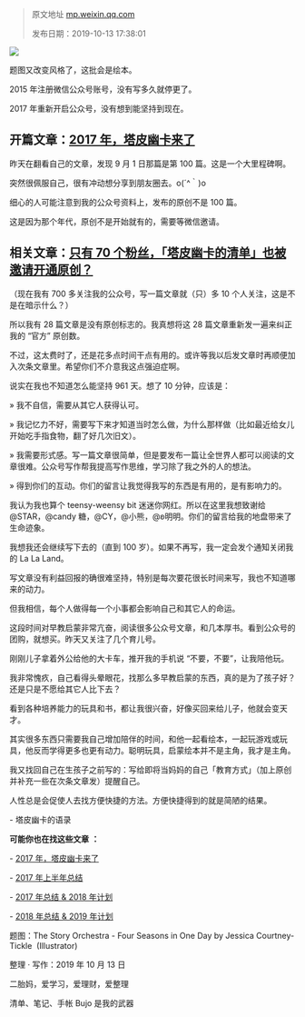 > 原文地址 [mp.weixin.qq.com](https://mp.weixin.qq.com/s?__biz=MzIwMzA5NTI3NQ==&mid=2649903281&idx=1&sn=db6ccd920c5a31d47a5a735430b9dccd&chksm=8ed25d35b9a5d42318ffec787ea3ec058b378ee01ac15f9719d7925c612f1d2bfc2583480221&scene=21#wechat_redirect)
>
> 发布日期：2019-10-13 17:38:01

![](https://mmbiz.qpic.cn/mmbiz_jpg/2qRZ6oIialEAtUrzo5ulguQmnTXaO2xfCeEwwZVvXrVX3aQvhO8FQzsZ36JL0fW7rP3o3ZWXVFpXD2AhJ7JiaibDA/640?wx_fmt=jpeg)

题图又改变风格了，这批会是绘本。  

2015 年注册微信公众号账号，没有写多久就停更了。

2017 年重新开启公众号，没有想到能坚持到现在。

开篇文章：[2017 年，塔皮幽卡来了](http://mp.weixin.qq.com/s?__biz=MzIwMzA5NTI3NQ==&mid=2649902082&idx=1&sn=3f175c5d676abf3d5ce510faf631b39e&chksm=8ed24186b9a5c8902f172eb81e7dd883831cc51bfd8270a9e5455262e80da4a959e3ab6483d5&scene=21#wechat_redirect)
-------------------------------------------------------------------------------------------------------------------------------------------------------------------------------------------------------------------------------------------

昨天在翻看自己的文章，发现 9 月 1 日那篇是第 100 篇。这是一个大里程碑啊。

突然很佩服自己，很有冲动想分享到朋友圈去。o(´^｀)o

细心的人可能注意到我的公众号资料上，发布的原创不是 100 篇。

这是因为那个年代，原创不是开始就有的，需要等微信邀请。

相关文章：[只有 70 个粉丝，「塔皮幽卡的清单」也被邀请开通原创？](http://mp.weixin.qq.com/s?__biz=MzIwMzA5NTI3NQ==&mid=2649902367&idx=1&sn=befb50a1e54f9d397116869e51974e81&chksm=8ed2409bb9a5c98d8f4c7d68f3d741cf1408db81925856ff10d3c3f6f0d96146d97f98eb0a3e&scene=21#wechat_redirect)
----------------------------------------------------------------------------------------------------------------------------------------------------------------------------------------------------------------------------------------------------------

（现在我有 700 多关注我的公众号，写一篇文章就（只）多 10 个人关注，这是不是在暗示什么？）  

所以我有 28 篇文章是没有原创标志的。我真想将这 28 篇文章重新发一遍来纠正我的 “官方” 原创数。

不过，这太费时了，还是花多点时间干点有用的。或许等我以后发文章时再顺便加入次条文章里。希望你们不介意我这点强迫症啊。

说实在我也不知道怎么能坚持 961 天。想了 10 分钟，应该是：

» 我不自信，需要从其它人获得认可。  

» 我记忆力不好，需要写下来才知道当时怎么做，为什么那样做（比如最近给女儿开始吃手指食物，翻了好几次旧文）。

» 我需要形式感。写一篇文章很简单，但是要发布一篇让全世界人都可以阅读的文章很难。公众号写作帮我提高写作思维，学习除了我之外的人的想法。

» 得到你们的互动。你们的留言让我觉得我写的东西是有用的，是有影响力的。

我认为我也算个 teensy-weensy bit 迷迷你网红。所以在这里我想致谢给 @STAR，@candy 糖，@CY，@小熊，@ʚ明明。你们的留言给我的地盘带来了生命迹象。

我想我还会继续写下去的（直到 100 岁）。如果不再写，我一定会发个通知关闭我的 La La Land。

写文章没有利益回报的确很难坚持，特别是每次要花很长时间来写，我也不知道哪来的动力。

但我相信，每个人做得每一个小事都会影响自己和其它人的命运。

这段时间对早教启蒙非常亢奋，阅读很多公众号文章，和几本厚书。看到公众号的团购，就想买。昨天又关注了几个育儿号。

  

刚刚儿子拿着外公给他的大卡车，推开我的手机说 “不要，不要”，让我陪他玩。

  

我非常愧疚，自己看得头晕眼花，找那么多早教启蒙的东西，真的是为了孩子好？还是只是不愿给其它人比下去？

  

看到各种培养能力的玩具和书，都让我很兴奋，好像买回来给儿子，他就会变天才。

  

其实很多东西只需要我自己增加陪伴的时间，和他一起看绘本，一起玩游戏或玩具，他反而学得更多也更有动力。聪明玩具，启蒙绘本并不是主角，我才是主角。

  

我又找回自己在生孩子之前写的：写给即将当妈妈的自己「教育方式」（加上原创并补充一些在次条文章发）提醒自己。

人性总是会促使人去找方便快捷的方法。方便快捷得到的就是简陋的结果。

- 塔皮幽卡的语录

  

  

 **可能你也在找这些文章** **：**

- [2017 年，塔皮幽卡来了](http://mp.weixin.qq.com/s?__biz=MzIwMzA5NTI3NQ==&mid=2649902082&idx=1&sn=3f175c5d676abf3d5ce510faf631b39e&chksm=8ed24186b9a5c8902f172eb81e7dd883831cc51bfd8270a9e5455262e80da4a959e3ab6483d5&scene=21#wechat_redirect)

- [2017 年上半年总结](http://mp.weixin.qq.com/s?__biz=MzIwMzA5NTI3NQ==&mid=2649902318&idx=1&sn=d86988b2bee5b3e6fb5ec9db9624d747&chksm=8ed2416ab9a5c87c7679450e968d1e13d194aa04f13b54d9cb2b0fa976348f90aa66aa71f99b&scene=21#wechat_redirect)

- [2017 年总结 & 2018 年计划](http://mp.weixin.qq.com/s?__biz=MzIwMzA5NTI3NQ==&mid=2649902586&idx=1&sn=f1005926a780f12258882a62dd6df5b8&chksm=8ed2407eb9a5c968fa3c98bf002b3515ec3cb42cf85e5b78572657b3cd6e1c7804684ed16c35&scene=21#wechat_redirect)  

- [2018 年总结 & 2019 年计划](http://mp.weixin.qq.com/s?__biz=MzIwMzA5NTI3NQ==&mid=2649903020&idx=1&sn=f5e3635cfe7926efdcbfbc906120c4d8&chksm=8ed24228b9a5cb3e4530b96d205dda0982b4abe5f41cbd94c22e03fa386ad3e849eb3f031625&scene=21#wechat_redirect)

题图：The Story Orchestra - Four Seasons in One Day by Jessica Courtney-Tickle  (Illustrator)

整理 · 写作：2019 年 10 月 13 日  

二胎妈，爱学习，爱理财，爱整理 

清单、笔记、手帐 Bujo 是我的武器

